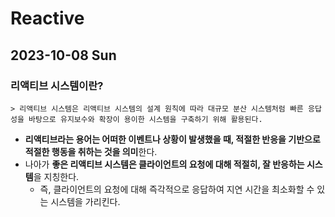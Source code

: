 # Reactive
## 2023-10-08 Sun
### 리액티브 시스템이란?
```
> 리액티브 시스템은 리액티브 시스템의 설계 원칙에 따라 대규모 분산 시스템처럼 빠른 응답성을 바탕으로 유지보수와 확장이 용이한 시스템을 구축하기 위해 활용된다.
```
* **리액티브라는 용어는 어떠한 이벤트나 상황이 발생했을 때, 적절한 반응을 기반으로 적절한 행동을 취하는 것을 의미**한다.
* 나아가 **좋은 리액티브 시스템은 클라이언트의 요청에 대해 적절히, 잘 반응하는 시스템**을 지칭한다.
  * 즉, 클라이언트의 요청에 대해 즉각적으로 응답하여 지연 시간을 최소화할 수 있는 시스템을 가리킨다.